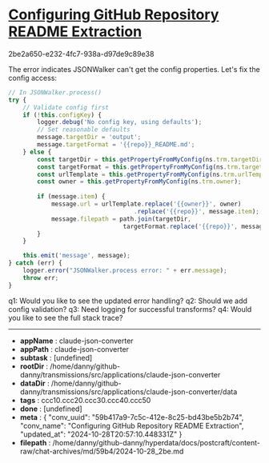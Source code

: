# [Configuring GitHub Repository README Extraction](https://claude.ai/chat/59b417a9-7c5c-412e-8c25-bd43be5b2b74)

2be2a650-e232-4fc7-938a-d97de9c89e38

 The error indicates JSONWalker can't get the config properties. Let's fix the config access:

```javascript
// In JSONWalker.process()
try {
    // Validate config first
    if (!this.configKey) {
        logger.debug('No config key, using defaults');
        // Set reasonable defaults
        message.targetDir = 'output';
        message.targetFormat = '{{repo}}_README.md';
    } else {
        const targetDir = this.getPropertyFromMyConfig(ns.trm.targetDir);
        const targetFormat = this.getPropertyFromMyConfig(ns.trm.targetFormat);
        const urlTemplate = this.getPropertyFromMyConfig(ns.trm.urlTemplate);
        const owner = this.getPropertyFromMyConfig(ns.trm.owner);
        
        if (message.item) {
            message.url = urlTemplate.replace('{{owner}}', owner)
                                   .replace('{{repo}}', message.item);
            message.filepath = path.join(targetDir, 
                                targetFormat.replace('{{repo}}', message.item));
        }
    }

    this.emit('message', message);
} catch (err) {
    logger.error("JSONWalker.process error: " + err.message);
    throw err;
}
```

q1: Would you like to see the updated error handling?
q2: Should we add config validation?
q3: Need logging for successful transforms?
q4: Would you like to see the full stack trace?

---

* **appName** : claude-json-converter
* **appPath** : claude-json-converter
* **subtask** : [undefined]
* **rootDir** : /home/danny/github-danny/transmissions/src/applications/claude-json-converter
* **dataDir** : /home/danny/github-danny/transmissions/src/applications/claude-json-converter/data
* **tags** : ccc10.ccc20.ccc30.ccc40.ccc50
* **done** : [undefined]
* **meta** : {
  "conv_uuid": "59b417a9-7c5c-412e-8c25-bd43be5b2b74",
  "conv_name": "Configuring GitHub Repository README Extraction",
  "updated_at": "2024-10-28T20:57:10.448331Z"
}
* **filepath** : /home/danny/github-danny/hyperdata/docs/postcraft/content-raw/chat-archives/md/59b4/2024-10-28_2be.md